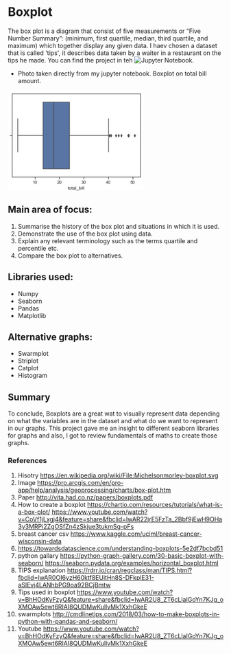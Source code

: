 # Boxplot
The box plot is a diagram that consist of five measurements or “Five Number Summary”: (minimum, first quartile, median, third quartile, and maximum) which together display any given data. I haev chosen a dataset that is called 'tips', it describes data taken by a waiter in a restaurant on the tips he made. 
You can find the project in teh ![Jupyter Notebook](https://github.com/MartynaMisk/Boxplot/blob/master/BoxplotsJupyter.ipynb). 

- Photo taken directly from my jupyter notebook. Boxplot on total bill amount.

![Logo](https://github.com/MartynaMisk/Boxplot/blob/master/original.jpg)

## Main area of focus:
1. Summarise the history of the box plot and situations in which it is used.
2. Demonstrate the use of the box plot using data.
3. Explain any relevant terminology such as the terms quartile and percentile etc.
4. Compare the box plot to alternatives.

## Libraries used:
- Numpy
- Seaborn
- Pandas
- Matplotlib

## Alternative graphs:
- Swarmplot
- Striplot
- Catplot
- Histogram

## Summary
To conclude, Boxplots are a great wat to visually represent data depending on what the variables are in the dataset and what do we want to represent in our graphs. This project gave me an insight to different seaborn libraries for graphs and also, I got to review fundamentals of maths to create those graphs.  

### References
1. Hisotry https://en.wikipedia.org/wiki/File:Michelsonmorley-boxplot.svg
2. Image https://pro.arcgis.com/en/pro-app/help/analysis/geoprocessing/charts/box-plot.htm
3. Paper http://vita.had.co.nz/papers/boxplots.pdf
4. How to create a boxplot https://chartio.com/resources/tutorials/what-is-a-box-plot/ https://www.youtube.com/watch?v=CoVf1jLxgj4&feature=share&fbclid=IwAR22jrE5FzTa_2Bbf9jEwH9OHa3y3MRPi2ZgOSfZn4zSkjue3tukmSg-pFs
5. breast cancer csv https://www.kaggle.com/uciml/breast-cancer-wisconsin-data
6. https://towardsdatascience.com/understanding-boxplots-5e2df7bcbd51
7. python gallary https://python-graph-gallery.com/30-basic-boxplot-with-seaborn/ https://seaborn.pydata.org/examples/horizontal_boxplot.html
8. TIPS explanation https://rdrr.io/cran/regclass/man/TIPS.html?fbclid=IwAR0OI6yzH60ktf8EUitHn8S-DFkplE31-aSlEvj4LANhbPG9oa92BCjBmtw
9. Tips used in boxplot https://www.youtube.com/watch?v=BhHOdKyFzyQ&feature=share&fbclid=IwAR2U8_ZT6cLlaIGoYn7KJg_oXMOAw5ewt6RIAI8QUDMwKullvMk1XxhGkeE
10. swarmplots http://cmdlinetips.com/2018/03/how-to-make-boxplots-in-python-with-pandas-and-seaborn/
11. Youtube https://www.youtube.com/watch?v=BhHOdKyFzyQ&feature=share&fbclid=IwAR2U8_ZT6cLlaIGoYn7KJg_oXMOAw5ewt6RIAI8QUDMwKullvMk1XxhGkeE

